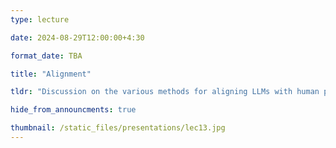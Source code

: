 ```yaml
---
type: lecture

date: 2024-08-29T12:00:00+4:30

format_date: TBA

title: "Alignment"

tldr: "Discussion on the various methods for aligning LLMs with human preferences &ndash; RLHF, DPO etc."

hide_from_announcments: true

thumbnail: /static_files/presentations/lec13.jpg
---
```

